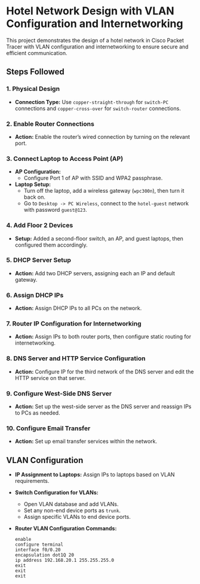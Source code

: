 # Hotel Network Design with VLAN Configuration and Internetworking

This project demonstrates the design of a hotel network in Cisco Packet Tracer with VLAN configuration and internetworking to ensure secure and efficient communication.

## Steps Followed

### 1. Physical Design
   - **Connection Type:** Use `copper-straight-through` for `switch-PC` connections and `copper-cross-over` for `switch-router` connections.

### 2. Enable Router Connections
   - **Action:** Enable the router’s wired connection by turning on the relevant port.

### 3. Connect Laptop to Access Point (AP)
   - **AP Configuration:**
     - Configure Port 1 of AP with SSID and WPA2 passphrase.
   - **Laptop Setup:**
     - Turn off the laptop, add a wireless gateway (`wpc300n`), then turn it back on.
     - Go to `Desktop -> PC Wireless`, connect to the `hotel-guest` network with password `guest@123`.

### 4. Add Floor 2 Devices
   - **Setup:** Added a second-floor switch, an AP, and guest laptops, then configured them accordingly.

### 5. DHCP Server Setup
   - **Action:** Add two DHCP servers, assigning each an IP and default gateway.

### 6. Assign DHCP IPs
   - **Action:** Assign DHCP IPs to all PCs on the network.

### 7. Router IP Configuration for Internetworking
   - **Action:** Assign IPs to both router ports, then configure static routing for internetworking.

### 8. DNS Server and HTTP Service Configuration
   - **Action:** Configure IP for the third network of the DNS server and edit the HTTP service on that server.

### 9. Configure West-Side DNS Server
   - **Action:** Set up the west-side server as the DNS server and reassign IPs to PCs as needed.

### 10. Configure Email Transfer
   - **Action:** Set up email transfer services within the network.

## VLAN Configuration

- **IP Assignment to Laptops:** Assign IPs to laptops based on VLAN requirements.
- **Switch Configuration for VLANs:**
  - Open VLAN database and add VLANs.
  - Set any non-end device ports as `trunk`.
  - Assign specific VLANs to end device ports.

- **Router VLAN Configuration Commands:**
  ```plaintext
  enable
  configure terminal
  interface f0/0.20
  encapsulation dot1Q 20
  ip address 192.168.20.1 255.255.255.0
  exit
  exit
  exit

